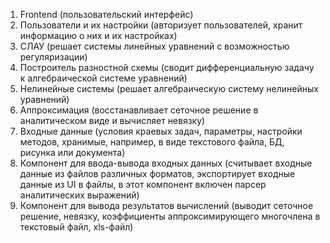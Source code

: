﻿1. Frontend (пользовательский интерфейс)
2. Пользователи и их настройки (авторизует пользователей, хранит информацию о них и их настройках)
3. СЛАУ (решает системы линейных уравнений с возможностью регуляризации)
4. Построитель разностной схемы (сводит дифференциальную задачу к алгебраической системе уравнений)
5. Нелинейные системы (решает алгебраическую систему нелинейных уравнений)
6. Аппроксимация (восстанавливает сеточное решение в аналитическом виде и вычисляет невязку)
7. Входные данные (условия краевых задач, параметры, настройки методов, хранимые, например, в виде текстового файла, БД, рисунка или документа)
8. Компонент для ввода-вывода входных данных (считывает входные данные из файлов различных форматов, экспортирует входные данные из UI в файлы, в этот компонент включен парсер аналитических выражений)
9. Компонент для вывода результатов вычислений (выводит сеточное решение, невязку, коэффициенты аппроксимирующего многочлена в текстовый файл, xls-файл)